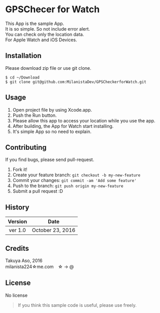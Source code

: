 # GPSChecer for Watch
This App is the sample App.  
It is so simple. So not include error alert.  
You can check only the location data.  
For Apple Watch and iOS Devices.

## Installation
Please download zip file or use git clone.  

```
$ cd ~/Download
$ git clone git@github.com:MilanistaDev/GPSCheckerforWatch.git
```

## Usage
1. Open project file by using Xcode.app.
2. Push the Run button.
3. Please allow this app to access your location while you use the app.
4. After building, the App for Watch start installing.
5. It's simple App so no need to explain.

## Contributing
If you find bugs, please send pull-request.

1. Fork it!
2. Create your feature branch: `git checkout -b my-new-feature`
3. Commit your changes: `git commit -am 'Add some feature'`
4. Push to the branch: `git push origin my-new-feature`
5. Submit a pull request :D

## History
| Version | Date |
|:--:|:--:|
|ver 1.0 | October 23, 2016 |

## Credits
Takuya Aso, 2016  
milanista224☆me.com　☆ -> @

## License
No license
> If you think this sample code is useful, please use freely.
